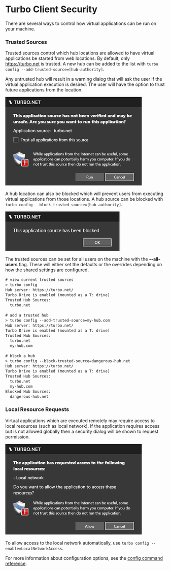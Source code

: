 # Turbo Client Security

There are several ways to control how virtual applications can be run on your machine.

### Trusted Sources

Trusted sources control which hub locations are allowed to have virtual applications be started from web locations. By default, only https://turbo.net is trusted. A new hub can be added to the list with `turbo config --add-trusted-source=[hub-authority]`.

Any untrusted hub will result in a warning dialog that will ask the user if the virtual application execution is desired. The user will have the option to trust future applications from the location.

![Turbo client trust dialog](/images/security-0.png)

A hub location can also be blocked which will prevent users from executing virtual applications from those locations. A hub source can be blocked with `turbo config --block-trusted-source=[hub-authority]`.

![Turbo client blocked resource dialog](/images/security-1.png)

The trusted sources can be set for all users on the machine with the **--all-users** flag. These will either set the defaults or the overrides depending on how the shared settings are configured.

```
# view current trusted sources
> turbo config
Hub server: https://turbo.net/
Turbo Drive is enabled (mounted as a T: drive)
Trusted Hub Sources:
  turbo.net

# add a trusted hub
> turbo config --add-trusted-source=my-hub.com
Hub server: https://turbo.net/
Turbo Drive is enabled (mounted as a T: drive)
Trusted Hub Sources:
  turbo.net
  my-hub.com

# block a hub
> turbo config --block-trusted-source=dangerous-hub.net
Hub server: https://turbo.net/
Turbo Drive is enabled (mounted as a T: drive)
Trusted Hub Sources:
  turbo.net
  my-hub.com
Blocked Hub Sources:
  dangerous-hub.net
```

### Local Resource Requests

Virtual applications which are executed remotely may require access to local resources (such as local network). If the application requires access but is not allowed globally then a security dialog will be shown to request permission.

![Turbo client local resource dialog](/images/security-2.png)

To allow access to the local network automatically, use `turbo config --enable=LocalNetworkAccess`.

For more information about configuration options, see the [config command reference](/client/command-line/config).
